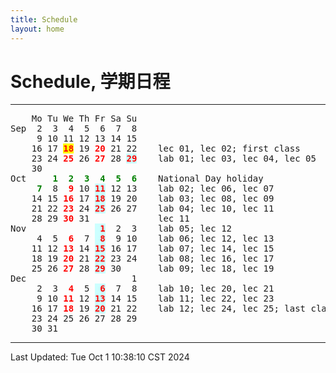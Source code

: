 ```yaml
---
title: Schedule
layout: home
---
```

# Schedule, 学期日程

---

<pre>    Mo Tu We Th Fr Sa Su
Sep  2  3  4  5  6  7  8    
     9 10 11 12 13 14 15    
    16 17 <span style="color: red; background: yellow;"><b>18</b></span> 19 <span style="color: red;"><b>20</b></span> 21 22    lec 01, lec 02; first class
    23 24 <span style="color: red;"><b>25</b></span> 26 <span style="color: red;"><b>27</b></span> 28 <span style="color: red; background: #CCFFFF;"><b>29</b></span>    lab 01; lec 03, lec 04, lec 05
    30
Oct     <span style="color: green;"><b>1  2  3  4  5  6</b></span>    National Day holiday
    <span style="color: green;"><b> 7</b></span>  8 <span style="color: red;"><b> 9</b></span> 10 <span style="color: red; background: #CCFFFF;"><b>11</b></span> 12 13    lab 02; lec 06, lec 07
    14 15 <span style="color: red;"><b>16</b></span> 17 <span style="color: red; background: #CCFFFF;"><b>18</b></span> 19 20    lab 03; lec 08, lec 09
    21 22 <span style="color: red;"><b>23</b></span> 24 <span style="color: red; background: #CCFFFF;"><b>25</b></span> 26 27    lab 04; lec 10, lec 11
    28 29 <span style="color: red;"><b>30</b></span> 31             lec 11
Nov             <span style="color: red; background: #CCFFFF;"><b> 1</b></span>  2  3    lab 05; lec 12
     4  5 <span style="color: red;"><b> 6</b></span>  7 <span style="color: red; background: #CCFFFF;"><b> 8</b></span>  9 10    lab 06; lec 12, lec 13
    11 12 <span style="color: red;"><b>13</b></span> 14 <span style="color: red; background: #CCFFFF;"><b>15</b></span> 16 17    lab 07; lec 14, lec 15
    18 19 <span style="color: red;"><b>20</b></span> 21 <span style="color: red; background: #CCFFFF;"><b>22</b></span> 23 24    lab 08; lec 16, lec 17
    25 26 <span style="color: red;"><b>27</b></span> 28 <span style="color: red; background: #CCFFFF;"><b>29</b></span> 30       lab 09; lec 18, lec 19
Dec                    1    
     2  3 <span style="color: red;"><b> 4</b></span>  5 <span style="color: red; background: #CCFFFF;"><b> 6</b></span>  7  8    lab 10; lec 20, lec 21
     9 10 <span style="color: red;"><b>11</b></span> 12 <span style="color: red; background: #CCFFFF;"><b>13</b></span> 14 15    lab 11; lec 22, lec 23
    16 17 <span style="color: red;"><b>18</b></span> 19 <span style="color: red; background: #CCFFFF;"><b>20</b></span> 21 22    lab 12; lec 24, lec 25; last class
    23 24 25 26 27 28 29    
    30 31
</pre>

---

Last Updated: Tue Oct  1 10:38:10 CST 2024